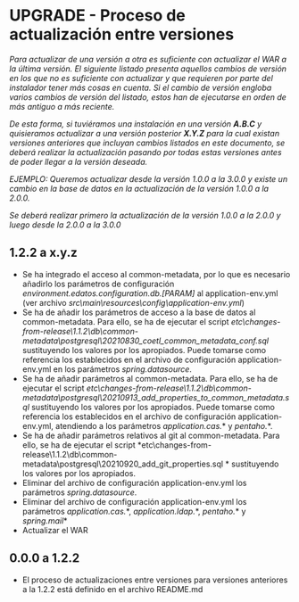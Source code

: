 # UPGRADE - Proceso de actualización entre versiones

*Para actualizar de una versión a otra es suficiente con actualizar el WAR a la última versión. El siguiente listado presenta aquellos cambios de versión en los que no es suficiente con actualizar y que requieren por parte del instalador tener más cosas en cuenta. Si el cambio de versión engloba varios cambios de versión del listado, estos han de ejecutarse en orden de más antiguo a más reciente.*

*De esta forma, si tuviéramos una instalación en una versión **A.B.C** y quisieramos actualizar a una versión posterior **X.Y.Z** para la cual existan versiones anteriores que incluyan cambios listados en este documento, se deberá realizar la actualización pasando por todas estas versiones antes de poder llegar a la versión deseada.*

*EJEMPLO: Queremos actualizar desde la versión 1.0.0 a la 3.0.0 y existe un cambio en la base de datos en la actualización de la versión 1.0.0 a la 2.0.0.*

*Se deberá realizar primero la actualización de la versión 1.0.0 a la 2.0.0 y luego desde la 2.0.0 a la 3.0.0*

## 1.2.2 a x.y.z
* Se ha integrado el acceso al common-metadata, por lo que es necesario añadirlo los parámetros de configuración *environment.edatos.configuration.db.[PARAM]* al application-env.yml (ver archivo *src\main\resources\config\application-env.yml*)
* Se ha de añadir los parámetros de acceso a la base de datos al common-metadata. Para ello, se ha de ejecutar el script *etc\changes-from-release\1.1.2\db\common-metadata\postgresql\20210830_coetl_common_metadata_conf.sql* sustituyendo los valores por los apropiados. Puede tomarse como referencia los establecidos en el archivo de configuración application-env.yml en los parámetros *spring.datasource*.
* Se ha de añadir parámetros al common-metadata. Para ello, se ha de ejecutar el script *etc\changes-from-release\1.1.2\db\common-metadata\postgresql\20210913_add_properties_to_common_metadata.sql* sustituyendo los valores por los apropiados. Puede tomarse como referencia los establecidos en el archivo de configuración application-env.yml, atendiendo a los parámetros *application.cas.*\* y *pentaho.*\*.
* Se ha de añadir parámetros relativos al git al common-metadata. Para ello, se ha de ejecutar el script *etc\changes-from-release\1.1.2\db\common-metadata\postgresql\20210920_add_git_properties.sql * sustituyendo los valores por los apropiados.
* Eliminar del archivo de configuración application-env.yml los parámetros *spring.datasource*.
* Eliminar del archivo de configuración application-env.yml los parámetros *application.cas.*\*, *application.ldap.*\*, *pentaho.*\* y *spring.mail*\*
* Actualizar el WAR

## 0.0.0 a 1.2.2
* El proceso de actualizaciones entre versiones para versiones anteriores a la 1.2.2 está definido en el archivo README.md